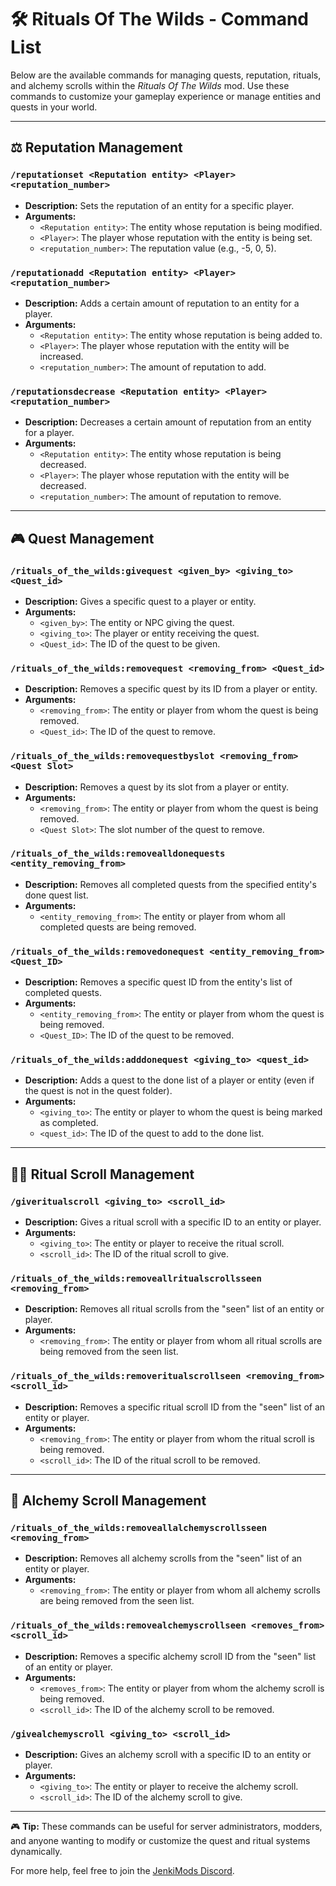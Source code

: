 # 🛠️ Rituals Of The Wilds - Command List

Below are the available commands for managing quests, reputation, rituals, and alchemy scrolls within the *Rituals Of The Wilds* mod. Use these commands to customize your gameplay experience or manage entities and quests in your world.

---

## ⚖️ Reputation Management

### `/reputationset <Reputation entity> <Player> <reputation_number>`
- **Description:** Sets the reputation of an entity for a specific player.
- **Arguments:**
  - `<Reputation entity>`: The entity whose reputation is being modified.
  - `<Player>`: The player whose reputation with the entity is being set.
  - `<reputation_number>`: The reputation value (e.g., -5, 0, 5).

### `/reputationadd <Reputation entity> <Player> <reputation_number>`
- **Description:** Adds a certain amount of reputation to an entity for a player.
- **Arguments:**
  - `<Reputation entity>`: The entity whose reputation is being added to.
  - `<Player>`: The player whose reputation with the entity will be increased.
  - `<reputation_number>`: The amount of reputation to add.

### `/reputationsdecrease <Reputation entity> <Player> <reputation_number>`
- **Description:** Decreases a certain amount of reputation from an entity for a player.
- **Arguments:**
  - `<Reputation entity>`: The entity whose reputation is being decreased.
  - `<Player>`: The player whose reputation with the entity will be decreased.
  - `<reputation_number>`: The amount of reputation to remove.

---

## 🎮 Quest Management

### `/rituals_of_the_wilds:givequest <given_by> <giving_to> <Quest_id>`
- **Description:** Gives a specific quest to a player or entity.
- **Arguments:**
  - `<given_by>`: The entity or NPC giving the quest.
  - `<giving_to>`: The player or entity receiving the quest.
  - `<Quest_id>`: The ID of the quest to be given.

### `/rituals_of_the_wilds:removequest <removing_from> <Quest_id>`
- **Description:** Removes a specific quest by its ID from a player or entity.
- **Arguments:**
  - `<removing_from>`: The entity or player from whom the quest is being removed.
  - `<Quest_id>`: The ID of the quest to remove.

### `/rituals_of_the_wilds:removequestbyslot <removing_from> <Quest Slot>`
- **Description:** Removes a quest by its slot from a player or entity.
- **Arguments:**
  - `<removing_from>`: The entity or player from whom the quest is being removed.
  - `<Quest Slot>`: The slot number of the quest to remove.

### `/rituals_of_the_wilds:removealldonequests <entity_removing_from>`
- **Description:** Removes all completed quests from the specified entity's done quest list.
- **Arguments:**
  - `<entity_removing_from>`: The entity or player from whom all completed quests are being removed.

### `/rituals_of_the_wilds:removedonequest <entity_removing_from> <Quest_ID>`
- **Description:** Removes a specific quest ID from the entity's list of completed quests.
- **Arguments:**
  - `<entity_removing_from>`: The entity or player from whom the quest is being removed.
  - `<Quest_ID>`: The ID of the quest to be removed.

### `/rituals_of_the_wilds:adddonequest <giving_to> <quest_id>`
- **Description:** Adds a quest to the done list of a player or entity (even if the quest is not in the quest folder).
- **Arguments:**
  - `<giving_to>`: The entity or player to whom the quest is being marked as completed.
  - `<quest_id>`: The ID of the quest to add to the done list.

---

## 🧙‍♂️ Ritual Scroll Management

### `/giveritualscroll <giving_to> <scroll_id>`
- **Description:** Gives a ritual scroll with a specific ID to an entity or player.
- **Arguments:**
  - `<giving_to>`: The entity or player to receive the ritual scroll.
  - `<scroll_id>`: The ID of the ritual scroll to give.

### `/rituals_of_the_wilds:removeallritualscrollsseen <removing_from>`
- **Description:** Removes all ritual scrolls from the "seen" list of an entity or player.
- **Arguments:**
  - `<removing_from>`: The entity or player from whom all ritual scrolls are being removed from the seen list.

### `/rituals_of_the_wilds:removeritualscrollseen <removing_from> <scroll_id>`
- **Description:** Removes a specific ritual scroll ID from the "seen" list of an entity or player.
- **Arguments:**
  - `<removing_from>`: The entity or player from whom the ritual scroll is being removed.
  - `<scroll_id>`: The ID of the ritual scroll to be removed.

---

## 🧪 Alchemy Scroll Management

### `/rituals_of_the_wilds:removeallalchemyscrollsseen <removing_from>`
- **Description:** Removes all alchemy scrolls from the "seen" list of an entity or player.
- **Arguments:**
  - `<removing_from>`: The entity or player from whom all alchemy scrolls are being removed from the seen list.

### `/rituals_of_the_wilds:removealchemyscrollseen <removes_from> <scroll_id>`
- **Description:** Removes a specific alchemy scroll ID from the "seen" list of an entity or player.
- **Arguments:**
  - `<removes_from>`: The entity or player from whom the alchemy scroll is being removed.
  - `<scroll_id>`: The ID of the alchemy scroll to be removed.

### `/givealchemyscroll <giving_to> <scroll_id>`
- **Description:** Gives an alchemy scroll with a specific ID to an entity or player.
- **Arguments:**
  - `<giving_to>`: The entity or player to receive the alchemy scroll.
  - `<scroll_id>`: The ID of the alchemy scroll to give.

---

🎮 **Tip:** These commands can be useful for server administrators, modders, and anyone wanting to modify or customize the quest and ritual systems dynamically.

For more help, feel free to join the [JenkiMods Discord](https://discord.gg/bJWbUsWAWk).

